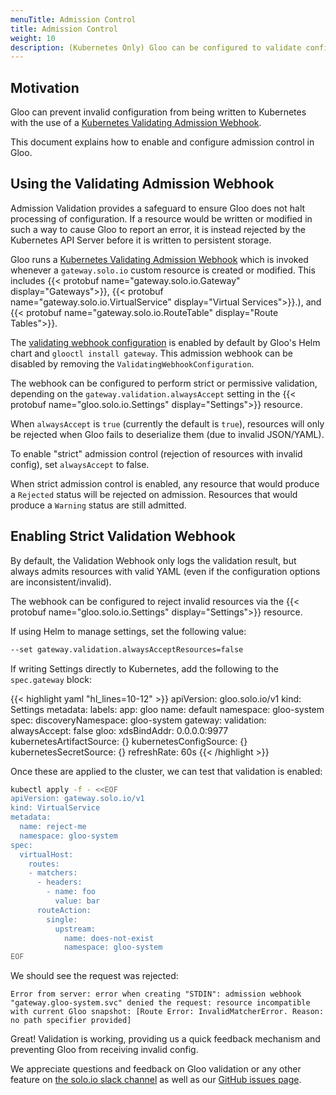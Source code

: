 ```yaml
---
menuTitle: Admission Control
title: Admission Control
weight: 10
description: (Kubernetes Only) Gloo can be configured to validate configuration before it is applied to the cluster. With validation enabled, any attempt to apply invalid configuration to the cluster will be rejected.
---
```


## Motivation

Gloo can prevent invalid configuration from being written to Kubernetes with the use of a [Kubernetes Validating Admission Webhook](https://kubernetes.io/docs/reference/access-authn-authz/extensible-admission-controllers/).

This document explains how to enable and configure admission control in Gloo.

## Using the Validating Admission Webhook

Admission Validation provides a safeguard to ensure Gloo does not halt processing of configuration. If a resource 
would be written or modified in such a way to cause Gloo to report an error, it is instead rejected by the Kubernetes 
API Server before it is written to persistent storage.

Gloo runs a [Kubernetes Validating Admission Webhook](https://kubernetes.io/docs/reference/access-authn-authz/extensible-admission-controllers/)
which is invoked whenever a `gateway.solo.io` custom resource is created or modified. This includes 
{{< protobuf name="gateway.solo.io.Gateway" display="Gateways">}},
{{< protobuf name="gateway.solo.io.VirtualService" display="Virtual Services">}}.),
and {{< protobuf name="gateway.solo.io.RouteTable" display="Route Tables">}}.

The [validating webhook configuration](https://github.com/solo-io/gloo/blob/master/install/helm/gloo/templates/5-gateway-validation-webhook-configuration.yaml) is enabled by default by Gloo's Helm chart and `glooctl install gateway`. This admission webhook can be disabled 
by removing the `ValidatingWebhookConfiguration`.

The webhook can be configured to perform strict or permissive validation, depending on the `gateway.validation.alwaysAccept` setting in the 
{{< protobuf name="gloo.solo.io.Settings" display="Settings">}} resource.

When `alwaysAccept` is `true` (currently the default is `true`), resources will only be rejected when Gloo fails to 
deserialize them (due to invalid JSON/YAML).

To enable "strict" admission control (rejection of resources with invalid config), set `alwaysAccept` to false.

When strict admission control is enabled, any resource that would produce a `Rejected` status will be rejected on admission.
Resources that would produce a `Warning` status are still admitted.

## Enabling Strict Validation Webhook 
 
 
By default, the Validation Webhook only logs the validation result, but always admits resources with valid YAML (even if the 
configuration options are inconsistent/invalid).

The webhook can be configured to reject invalid resources via the 
{{< protobuf name="gloo.solo.io.Settings" display="Settings">}} resource.

If using Helm to manage settings, set the following value:

```bash
--set gateway.validation.alwaysAcceptResources=false
```

If writing Settings directly to Kubernetes, add the following to the `spec.gateway` block:

{{< highlight yaml "hl_lines=10-12" >}}
apiVersion: gloo.solo.io/v1
kind: Settings
metadata:
  labels:
    app: gloo
  name: default
  namespace: gloo-system
spec:
  discoveryNamespace: gloo-system
  gateway:
    validation:
      alwaysAccept: false
  gloo:
    xdsBindAddr: 0.0.0.0:9977
  kubernetesArtifactSource: {}
  kubernetesConfigSource: {}
  kubernetesSecretSource: {}
  refreshRate: 60s
{{< /highlight >}}

Once these are applied to the cluster, we can test that validation is enabled:

```bash
kubectl apply -f - <<EOF
apiVersion: gateway.solo.io/v1
kind: VirtualService
metadata:
  name: reject-me
  namespace: gloo-system
spec:
  virtualHost:
    routes:
    - matchers:
      - headers:
        - name: foo
          value: bar
      routeAction:
        single:
          upstream:
            name: does-not-exist
            namespace: gloo-system
EOF

```

We should see the request was rejected:

```noop
Error from server: error when creating "STDIN": admission webhook "gateway.gloo-system.svc" denied the request: resource incompatible with current Gloo snapshot: [Route Error: InvalidMatcherError. Reason: no path specifier provided]
```

Great! Validation is working, providing us a quick feedback mechanism and preventing Gloo from receiving invalid config. 

We appreciate questions and feedback on Gloo validation or any other feature on [the solo.io slack channel](https://slack.solo.io/) as well as our [GitHub issues page](https://github.com/solo-io/gloo).
